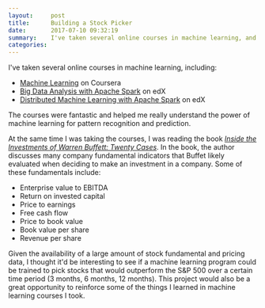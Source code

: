 ```yaml
---
layout:     post
title:      Building a Stock Picker
date:       2017-07-10 09:32:19
summary:    I've taken several online courses in machine learning, and I was interested in seeing if I could build a stock picker to choose stocks that could outperform the S&P 500.
categories: 
---
```


I've taken several online courses in machine learning, including:
* [Machine Learning](https://www.coursera.org/learn/machine-learning) on Coursera 
* [Big Data Analysis with Apache Spark](https://www.edx.org/course/big-data-analysis-apache-spark-uc-berkeleyx-cs110x) on edX 
* [Distributed Machine Learning with Apache Spark](https://www.edx.org/course/distributed-machine-learning-apache-uc-berkeleyx-cs120x) on edX 

The courses were fantastic and helped me really understand the power of machine learning for pattern recognition and prediction.

At the same time I was taking the courses, I was reading the book [_Inside the Investments of Warren Buffett: Twenty Cases_](https://www.amazon.com/Inside-Investments-Warren-Buffett-Publishing/dp/0231164629/).  In the book, the author discusses many company fundamental indicators that Buffet likely evaluated when deciding to make an investment in a company.  Some of these fundamentals include:

* Enterprise value to EBITDA
* Return on invested capital
* Price to earnings
* Free cash flow
* Price to book value
* Book value per share
* Revenue per share

Given the availability of a large amount of stock fundamental and pricing data, I thought it'd be interesting to see if a machine learning program could be trained to pick stocks that would outperform the S&P 500 over a certain time period (3 months, 6 months, 12 months).  This project would also be a great opportunity to reinforce some of the things I learned in machine learning courses I took.
